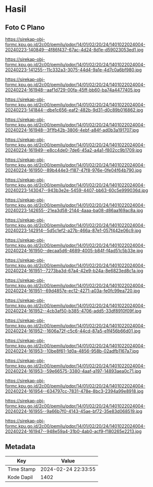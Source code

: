 # Hasil

## Foto C Plano

https://sirekap-obj-formc.kpu.go.id/2c00/pemilu/pdpr/14/01/02/20/24/1401022024004-20240223-140849--4f86f437-67ac-4d24-8d1e-d59023053ed1.jpg

https://sirekap-obj-formc.kpu.go.id/2c00/pemilu/pdpr/14/01/02/20/24/1401022024004-20240223-141255--11c332a3-3075-44d4-9a1e-4d7c0a6bf980.jpg

https://sirekap-obj-formc.kpu.go.id/2c00/pemilu/pdpr/14/01/02/20/24/1401022024004-20240224-161948--aaf1d729-00fa-45ff-bb60-ba74a4477405.jpg

https://sirekap-obj-formc.kpu.go.id/2c00/pemilu/pdpr/14/01/02/20/24/1401022024004-20240223-141844--dbe1c656-eaf2-482b-9d31-d0c89b016862.jpg

https://sirekap-obj-formc.kpu.go.id/2c00/pemilu/pdpr/14/01/02/20/24/1401022024004-20240224-161948--3f1fb42b-3806-4ebf-a84f-ad0b3a191707.jpg

https://sirekap-obj-formc.kpu.go.id/2c00/pemilu/pdpr/14/01/02/20/24/1401022024004-20240224-161949--e8cc4de0-7de6-45a2-a4a1-f802cc9b1709.jpg

https://sirekap-obj-formc.kpu.go.id/2c00/pemilu/pdpr/14/01/02/20/24/1401022024004-20240224-161950--89b444e3-f187-47f8-976e-0fe04f64b790.jpg

https://sirekap-obj-formc.kpu.go.id/2c00/pemilu/pdpr/14/01/02/20/24/1401022024004-20240223-143047--943b3e2e-5459-4407-bb63-60c5e999036d.jpg

https://sirekap-obj-formc.kpu.go.id/2c00/pemilu/pdpr/14/01/02/20/24/1401022024004-20240223-142655--21ea3d58-2144-4aaa-ba08-d86aa169ac8a.jpg

https://sirekap-obj-formc.kpu.go.id/2c00/pemilu/pdpr/14/01/02/20/24/1401022024004-20240223-142914--5d5c1ef2-a27b-466a-87e1-057f442e06c9.jpg

https://sirekap-obj-formc.kpu.go.id/2c00/pemilu/pdpr/14/01/02/20/24/1401022024004-20240224-161950--decaa5d6-4689-4005-b84f-f4ad51c5b33e.jpg

https://sirekap-obj-formc.kpu.go.id/2c00/pemilu/pdpr/14/01/02/20/24/1401022024004-20240224-161951--7273ba3d-67a4-42e9-b24a-8e6823ed8c1a.jpg

https://sirekap-obj-formc.kpu.go.id/2c00/pemilu/pdpr/14/01/02/20/24/1401022024004-20240224-161951--69d4857e-ec12-4271-a03a-fe0fc99ea720.jpg

https://sirekap-obj-formc.kpu.go.id/2c00/pemilu/pdpr/14/01/02/20/24/1401022024004-20240224-161952--4cb3af50-b385-4706-add5-33df8910f09f.jpg

https://sirekap-obj-formc.kpu.go.id/2c00/pemilu/pdpr/14/01/02/20/24/1401022024004-20240224-161952--1606a72f-c5c6-44cd-87a5-e1f456b66d01.jpg

https://sirekap-obj-formc.kpu.go.id/2c00/pemilu/pdpr/14/01/02/20/24/1401022024004-20240224-161953--10be8f61-1d0a-4856-958b-02adfb1167a7.jpg

https://sirekap-obj-formc.kpu.go.id/2c00/pemilu/pdpr/14/01/02/20/24/1401022024004-20240224-161953--59e66575-3380-4aaf-a197-14893aea0c71.jpg

https://sirekap-obj-formc.kpu.go.id/2c00/pemilu/pdpr/14/01/02/20/24/1401022024004-20240224-161954--634797cc-7831-478e-8bc3-2394a99e8918.jpg

https://sirekap-obj-formc.kpu.go.id/2c00/pemilu/pdpr/14/01/02/20/24/1401022024004-20240224-161955--9a66b7f0-4143-45ae-bf72-35e83d068519.jpg

https://sirekap-obj-formc.kpu.go.id/2c00/pemilu/pdpr/14/01/02/20/24/1401022024004-20240224-161947--948e59a4-31b0-4ab0-acf9-f180265e2213.jpg


## Metadata

| Key        | Value               |
| ---------- | ------------------- |
| Time Stamp | 2024-02-24 22:33:55 |
| Kode Dapil | 1402                |



